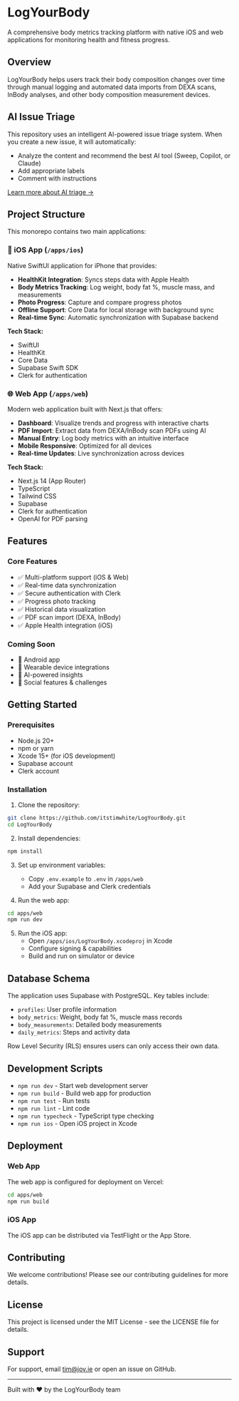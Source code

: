 # LogYourBody

A comprehensive body metrics tracking platform with native iOS and web applications for monitoring health and fitness progress.

## Overview

LogYourBody helps users track their body composition changes over time through manual logging and automated data imports from DEXA scans, InBody analyses, and other body composition measurement devices.

## AI Issue Triage

This repository uses an intelligent AI-powered issue triage system. When you create a new issue, it will automatically:
- Analyze the content and recommend the best AI tool (Sweep, Copilot, or Claude)
- Add appropriate labels
- Comment with instructions

[Learn more about AI triage →](docs/ai-issue-triage.md)

## Project Structure

This monorepo contains two main applications:

### 📱 iOS App (`/apps/ios`)

Native SwiftUI application for iPhone that provides:
- **HealthKit Integration**: Syncs steps data with Apple Health
- **Body Metrics Tracking**: Log weight, body fat %, muscle mass, and measurements
- **Photo Progress**: Capture and compare progress photos
- **Offline Support**: Core Data for local storage with background sync
- **Real-time Sync**: Automatic synchronization with Supabase backend

**Tech Stack:**
- SwiftUI
- HealthKit
- Core Data
- Supabase Swift SDK
- Clerk for authentication

### 🌐 Web App (`/apps/web`)

Modern web application built with Next.js that offers:
- **Dashboard**: Visualize trends and progress with interactive charts
- **PDF Import**: Extract data from DEXA/InBody scan PDFs using AI
- **Manual Entry**: Log body metrics with an intuitive interface
- **Mobile Responsive**: Optimized for all devices
- **Real-time Updates**: Live synchronization across devices

**Tech Stack:**
- Next.js 14 (App Router)
- TypeScript
- Tailwind CSS
- Supabase
- Clerk for authentication
- OpenAI for PDF parsing

## Features

### Core Features
- ✅ Multi-platform support (iOS & Web)
- ✅ Real-time data synchronization
- ✅ Secure authentication with Clerk
- ✅ Progress photo tracking
- ✅ Historical data visualization
- ✅ PDF scan import (DEXA, InBody)
- ✅ Apple Health integration (iOS)

### Coming Soon
- 🚧 Android app
- 🚧 Wearable device integrations
- 🚧 AI-powered insights
- 🚧 Social features & challenges

## Getting Started

### Prerequisites
- Node.js 20+
- npm or yarn
- Xcode 15+ (for iOS development)
- Supabase account
- Clerk account

### Installation

1. Clone the repository:
```bash
git clone https://github.com/itstimwhite/LogYourBody.git
cd LogYourBody
```

2. Install dependencies:
```bash
npm install
```

3. Set up environment variables:
   - Copy `.env.example` to `.env` in `/apps/web`
   - Add your Supabase and Clerk credentials

4. Run the web app:
```bash
cd apps/web
npm run dev
```

5. Run the iOS app:
   - Open `/apps/ios/LogYourBody.xcodeproj` in Xcode
   - Configure signing & capabilities
   - Build and run on simulator or device

## Database Schema

The application uses Supabase with PostgreSQL. Key tables include:
- `profiles`: User profile information
- `body_metrics`: Weight, body fat %, muscle mass records
- `body_measurements`: Detailed body measurements
- `daily_metrics`: Steps and activity data

Row Level Security (RLS) ensures users can only access their own data.

## Development Scripts

- `npm run dev` - Start web development server
- `npm run build` - Build web app for production
- `npm run test` - Run tests
- `npm run lint` - Lint code
- `npm run typecheck` - TypeScript type checking
- `npm run ios` - Open iOS project in Xcode

## Deployment

### Web App
The web app is configured for deployment on Vercel:
```bash
cd apps/web
npm run build
```

### iOS App
The iOS app can be distributed via TestFlight or the App Store.

## Contributing

We welcome contributions! Please see our contributing guidelines for more details.

## License

This project is licensed under the MIT License - see the LICENSE file for details.

## Support

For support, email tim@jov.ie or open an issue on GitHub.

---

Built with ❤️ by the LogYourBody team